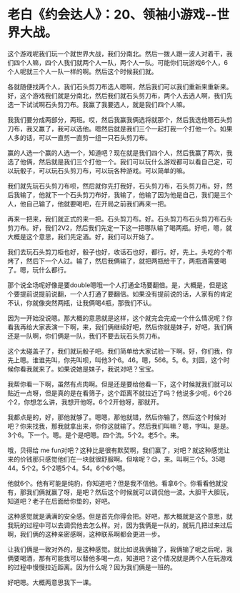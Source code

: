 # 老白《约会达人》：20、领袖小游戏--世界大战。

这个游戏呢我们玩一个就世界大战，我们分南北。然后一拨人跟一波人对着干，我们四个人嘛，四个人我们就两个人一队，两个人一队。可能你们玩游戏6个人，6个人呢就三个人一队一样的啊。然后这个时候我们就。

各就随便找两个人，我们石头剪刀布选人嗯啊，然后我们可以我们重新来重新来。好，这个游戏我们就是分南北，然后我们就石头剪刀布，两个人去选人啊，我们先选一下试试啊石头剪刀布。我赢了我要选人，就是我们四个人嘛。

我我们要分成两部分，两班。哎，然后我赢我俩选将就那个，然后我选他嗯石头剪刀布，我又赢了，我可以选他。嗯然后就是我们三个一起打我一个打他一个。如果人多的话，可以一直剪一直剪一组一只石头剪刀布。

赢的人选一个赢的人选一个，知道吧？现在就是我们四个人，然后我赢了两次，我选了他俩，然后就是我们三个打他一个。我们可以玩什么游戏都可以看自己定，可以玩骰子，可以玩石头剪刀布，可以玩各种游戏。可以简单的嘛。

我们就先玩石头剪刀布呗，然后就你先打我好，石头剪刀布，石头剪刀布。好，然后我输了，他就下一个石头剪刀布好，我输了，他输了因为他是自己，我们是三个人，他自己输了，他就要喝吧，在开局之前我们再来一把。

再来一把来，我们就正式的来一把。石头剪刀布。好。石头剪刀布石头剪刀布石头剪刀布。好，我们2V2，然后我们先定一下这一把哪队输了喝两瓶。好吧，嗯，就大概是这个意思，我们先定酒。好，我们可以开始了。

我们去玩石头剪刀柜也好，骰子也好，收话石也好，都行。好，先上。头吃的个布烤了，然后下一个人过。输了，然后我俩输了，就把两瓶给干了，两瓶酒需要喝了。嗯，玩什么都行。

那个说全场呢好像是要double嗯哦一个人打通全场要翻倍。是，大概是，但是这个要提前说提前说翻，一个人打通了要翻倍。如果没有提前说的话，人家有的肯定不认，你就像突然两瓶，让我俩喝4瓶，那我们不认。

因为一开始没说嗯。那大概的意思就是这样，这个就完会完成一个什么情况呢？你看我再给大家表演一下啊，来，我们俩继续好吧，然后你就是妹子，好吧，我们俩还是一队啊，你们俩是一队，我们不要去玩石头剪刀布。

这个太碰盖子了，我们就玩骰子吧。我们简单给大家试验一下啊。好，你们我，你先上嗯。谁谁先叫，你先叫呗，叫他3个6。46。嗯，566。5。6。刘园，这个时候你看我就来了。如果说她是妹子，我说对吧？宝宝。

我帮你看一下啊，虽然有点肉啊。但是还是要给他看一下，这个时候就我们就可以贴近一点呀，但是真的是在看筛子，这个距离不就拉近了吗？他说多少呃，6个26个2，你想怎么讲，我想开他呀。6个2开他呀，那就开。

我都点是的，好，那他就够了。嗯嗯，那他就错，然后你输了，然后这个时候对吧？你来找我，那我就拿出来，你你这就输了。然后我们叫嘛？嗯，字叫。是是。3个6。下一个。嗯。是个是吧嗯。四个流。5个2。老5个。来。

哦，贝得给 me fun对吧？这种比是很有默契啊，我们赢了，对吧？就这种感觉让来的价钱那只感觉他们在一块就很舒服啊。但啥呢？😊，来。叫啊三个5。35嗯44。5个2。5个2嗯5个4。54。6个6个嗯。

他就6个。他有可能是纯豹，你知道吧？但是我不信他。看拿6个。你看看他就没有，那我们俩就赢了呀，是吧？然后这个时候就可以调侃他一波。大胆干大胆玩，知道吧？老子在后面给你垫的，好吧。

这种感觉就是满满的安全感。但是首先你得会把。好吧，那大概就是这个意思，就我玩的过程中可以去调侃他去怎么样。对，因为我俩是一队的，就玩几把过来过后啊，我们俩的这种亲密感啊，这种联系啊都会更进一步。

让我们俩是一致对外的，是这种感觉。就比如说我俩输了，我俩输了呢之后呢，我俩要喝酒，那有可能我可以替他多喝一点，知道吧？这个情况就是两个人在玩游戏的过程中慢慢拉近距离。因为什么呢？因为我们俩是一班的。

好吧嗯。大概两意思我下一课。